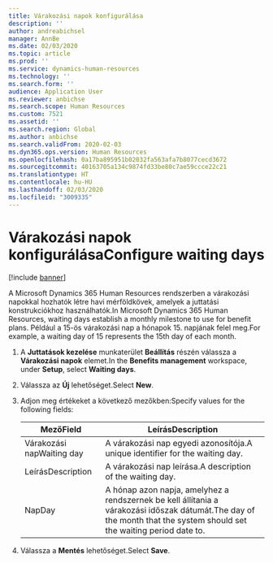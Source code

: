 ```yaml
---
title: Várakozási napok konfigurálása
description: ''
author: andreabichsel
manager: AnnBe
ms.date: 02/03/2020
ms.topic: article
ms.prod: ''
ms.service: dynamics-human-resources
ms.technology: ''
ms.search.form: ''
audience: Application User
ms.reviewer: anbichse
ms.search.scope: Human Resources
ms.custom: 7521
ms.assetid: ''
ms.search.region: Global
ms.author: anbichse
ms.search.validFrom: 2020-02-03
ms.dyn365.ops.version: Human Resources
ms.openlocfilehash: 0a17ba895951b02032fa563afa7b8077cecd3672
ms.sourcegitcommit: 40163705a134c9874fd33be80c7ae59ccce22c21
ms.translationtype: HT
ms.contentlocale: hu-HU
ms.lasthandoff: 02/03/2020
ms.locfileid: "3009335"
---
```

# <a name="configure-waiting-days"></a><span data-ttu-id="59636-102">Várakozási napok konfigurálása</span><span class="sxs-lookup"><span data-stu-id="59636-102">Configure waiting days</span></span>

[!include [banner](includes/preview-feature.md)]

<span data-ttu-id="59636-103">A Microsoft Dynamics 365 Human Resources rendszerben a várakozási napokkal hozhatók létre havi mérföldkövek, amelyek a juttatási konstrukciókhoz használhatók.</span><span class="sxs-lookup"><span data-stu-id="59636-103">In Microsoft Dynamics 365 Human Resources, waiting days establish a monthly milestone to use for benefit plans.</span></span> <span data-ttu-id="59636-104">Például a 15-ös várakozási nap a hónapok 15. napjának felel meg.</span><span class="sxs-lookup"><span data-stu-id="59636-104">For example, a waiting day of 15 represents the 15th day of each month.</span></span> 

1. <span data-ttu-id="59636-105">A **Juttatások kezelése** munkaterület **Beállítás** részén válassza a **Várakozási napok** elemet.</span><span class="sxs-lookup"><span data-stu-id="59636-105">In the **Benefits management** workspace, under **Setup**, select **Waiting days**.</span></span>

2. <span data-ttu-id="59636-106">Válassza az **Új** lehetőséget.</span><span class="sxs-lookup"><span data-stu-id="59636-106">Select **New**.</span></span>

3. <span data-ttu-id="59636-107">Adjon meg értékeket a következő mezőkben:</span><span class="sxs-lookup"><span data-stu-id="59636-107">Specify values for the following fields:</span></span>

   | <span data-ttu-id="59636-108">Mező</span><span class="sxs-lookup"><span data-stu-id="59636-108">Field</span></span> | <span data-ttu-id="59636-109">Leírás</span><span class="sxs-lookup"><span data-stu-id="59636-109">Description</span></span> |
   | --- | --- |
   | <span data-ttu-id="59636-110">Várakozási nap</span><span class="sxs-lookup"><span data-stu-id="59636-110">Waiting day</span></span> | <span data-ttu-id="59636-111">A várakozási nap egyedi azonosítója.</span><span class="sxs-lookup"><span data-stu-id="59636-111">A unique identifier for the waiting day.</span></span> |
   | <span data-ttu-id="59636-112">Leírás</span><span class="sxs-lookup"><span data-stu-id="59636-112">Description</span></span> | <span data-ttu-id="59636-113">A várakozási nap leírása.</span><span class="sxs-lookup"><span data-stu-id="59636-113">A description of the waiting day.</span></span> |
   | <span data-ttu-id="59636-114">Nap</span><span class="sxs-lookup"><span data-stu-id="59636-114">Day</span></span> | <span data-ttu-id="59636-115">A hónap azon napja, amelyhez a rendszernek be kell állítania a várakozási időszak dátumát.</span><span class="sxs-lookup"><span data-stu-id="59636-115">The day of the month that the system should set the waiting period date to.</span></span> |
   
4. <span data-ttu-id="59636-116">Válassza a **Mentés** lehetőséget.</span><span class="sxs-lookup"><span data-stu-id="59636-116">Select **Save**.</span></span>
